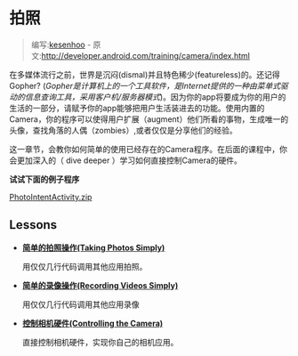 # 拍照

> 编写:[kesenhoo](https://github.com/kesenhoo) - 原文:<http://developer.android.com/training/camera/index.html>

在多媒体流行之前，世界是沉闷(dismal)并且特色稀少(featureless)的。还记得Gopher? (*Gopher是计算机上的一个工具软件，是Internet提供的一种由菜单式驱动的信息查询工具，采用客户机/服务器模式*)。因为你的app将要成为你的用户的生活的一部分，请赋予你的app能够把用户生活装进去的功能。使用内置的Camera，你的程序可以使得用户扩展（augment）他们所看的事物，生成唯一的头像，查找角落的人偶（zombies）,或者仅仅是分享他们的经验。

这一章节，会教你如何简单的使用已经存在的Camera程序。在后面的课程中，你会更加深入的（ dive deeper ）学习如何直接控制Camera的硬件。

**试试下面的例子程序**

[PhotoIntentActivity.zip](http://developer.android.com/shareables/training/PhotoIntentActivity.zip)

## Lessons

* [**简单的拍照操作(Taking Photos Simply)**](photobasics.html)

  用仅仅几行代码调用其他应用拍照。


* [**简单的录像操作(Recording Videos Simply)**](videobasics.html)

  用仅仅几行代码调用其他应用录像


* [**控制相机硬件(Controlling the Camera)**](cameradirect.html)

  直接控制相机硬件，实现你自己的相机应用。
